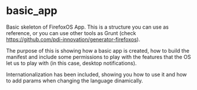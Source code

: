 basic_app
=========

Basic skeleton of FirefoxOS App. This is a structure you can use as reference, or you can use other tools as Grunt (check https://github.com/pdi-innovation/generator-firefoxos).

The purpose of this is showing how a basic app is created, how to build the manifest and include some permissions to play with the features that the OS let us to play with (in this case, desktop notifications).

Internationalization has been included, showing you how to use it and how to add params when changing the language dinamically.
